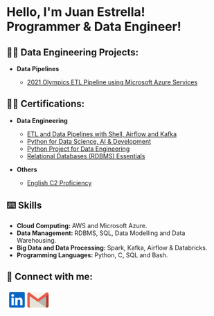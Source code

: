 <h1>Hello, I'm Juan Estrella! <br/><a>Programmer & Data Engineer!</a>

<h2>👨‍💻 Data Engineering Projects:</h2>

- <b>Data Pipelines</b>

  - [2021 Olympics ETL Pipeline using Microsoft Azure Services](https://github.com/estrellajuca/2021-olympics-data-engineering-project)
 

<h2>👨‍🎓 Certifications:</h2>

- <b>Data Engineering</b>

  - [ETL and Data Pipelines with Shell, Airflow and Kafka](https://www.coursera.org/account/accomplishments/verify/JMCVJVDLM25U)
  - [Python for Data Science, AI & Development](https://coursera.org/share/7540605108d02f69c4d12636d21624c5)
  - [Python Project for Data Engineering](https://coursera.org/share/cb36160c16bdfa984edbb252af277d93)
  - [Relational Databases (RDBMS) Essentials](https://www.credly.com/badges/b3c6f763-2e21-40f4-9f5e-69cb40dff3fa/linked_in_profile)
  

- <b>Others</b>

  - [English C2 Proficiency](https://www.iteptest.com/reports/certificate.php?c=yVSUGWs)

 <h2>⌨️ Skills </h2>

- <b> Cloud Computing: </b> AWS and Microsoft Azure.
- <b>Data Management: </b> RDBMS, SQL, Data Modelling and Data Warehousing.
- <b> Big Data and Data Processing: </b> Spark, Kafka, Airflow & Databricks.
- <b> Programming Languages: </b> Python, C, SQL and Bash.


<h2> 🤳 Connect with me:</h2>

[<img align="left" alt="JuanEstrella | LinkedIn" width="48px" src="https://raw.githubusercontent.com/estrellajuca/estrellajuca/main/linkedin-svgrepo-com.svg" />][linkedin]
[<img align="left" alt="JuanEstrella | Email" width="49 px" src="https://raw.githubusercontent.com/estrellajuca/estrellajuca/main/gmail-icon-logo-svgrepo-com.svg" />][email]

[email]: mailto:estrellajuca@gmail.com
[linkedin]: https://www.linkedin.com/in/estrella-juan/
